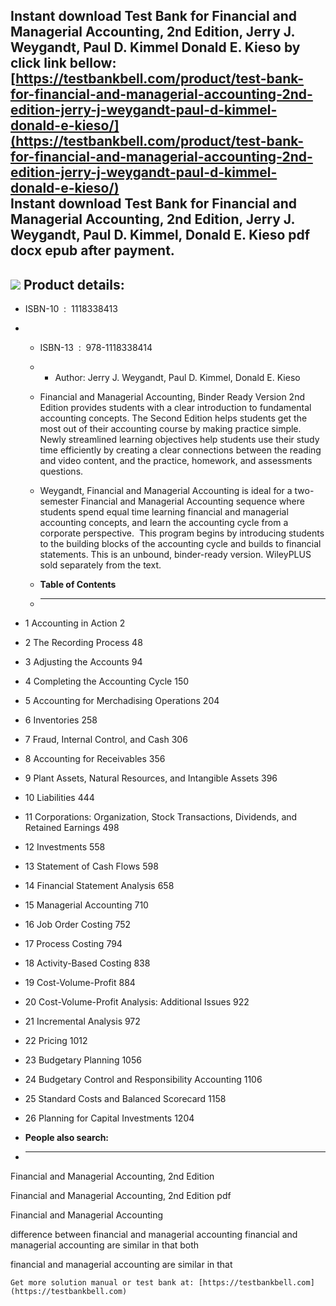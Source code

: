 Instant download **Test Bank for Financial and Managerial Accounting, 2nd Edition, Jerry J. Weygandt, Paul D. Kimmel Donald E. Kieso** by click link bellow:  
[https://testbankbell.com/product/test-bank-for-financial-and-managerial-accounting-2nd-edition-jerry-j-weygandt-paul-d-kimmel-donald-e-kieso/](https://testbankbell.com/product/test-bank-for-financial-and-managerial-accounting-2nd-edition-jerry-j-weygandt-paul-d-kimmel-donald-e-kieso/)  
**Instant download Test Bank for Financial and Managerial Accounting, 2nd Edition, Jerry J. Weygandt, Paul D. Kimmel, Donald E. Kieso pdf docx epub after payment.**
--------------------------------------------------------------------------------------------------------------------------------------------------------------------


![](https://testbankbell.com/wp-content/uploads/2023/05/1118334264_TestBank.jpg)
**Product details:**
--------------------


* ISBN-10 ‏ : ‎ 1118338413
* * ISBN-13 ‏ : ‎ 978-1118338414
  * * Author: Jerry J. Weygandt, Paul D. Kimmel, Donald E. Kieso
   
  * Financial and Managerial Accounting, Binder Ready Version 2nd Edition provides students with a clear introduction to fundamental accounting concepts. The Second Edition helps students get the most out of their accounting course by making practice simple. Newly streamlined learning objectives help students use their study time efficiently by creating a clear connections between the reading and video content, and the practice, homework, and assessments questions.
 
  * Weygandt, Financial and Managerial Accounting is ideal for a two-semester Financial and Managerial Accounting sequence where students spend equal time learning financial and managerial accounting concepts, and learn the accounting cycle from a corporate perspective.  This program begins by introducing students to the building blocks of the accounting cycle and builds to financial statements. This is an unbound, binder-ready version. WileyPLUS sold separately from the text.
  * **Table of Contents**
  * ---------------------
 
* 1 Accounting in Action 2
* 2 The Recording Process 48
* 3 Adjusting the Accounts 94
* 4 Completing the Accounting Cycle 150
* 5 Accounting for Merchadising Operations 204
* 6 Inventories 258
* 7 Fraud, Internal Control, and Cash 306
* 8 Accounting for Receivables 356
* 9 Plant Assets, Natural Resources, and Intangible Assets 396
* 10 Liabilities 444
* 11 Corporations: Organization, Stock Transactions, Dividends, and Retained Earnings 498
* 12 Investments 558
* 13 Statement of Cash Flows 598
* 14 Financial Statement Analysis 658
* 15 Managerial Accounting 710
* 16 Job Order Costing 752
* 17 Process Costing 794
* 18 Activity-Based Costing 838
* 19 Cost-Volume-Profit 884
* 20 Cost-Volume-Profit Analysis: Additional Issues 922
* 21 Incremental Analysis 972
* 22 Pricing 1012
* 23 Budgetary Planning 1056
* 24 Budgetary Control and Responsibility Accounting 1106
* 25 Standard Costs and Balanced Scorecard 1158
* 26 Planning for Capital Investments 1204
* **People also search:**
* -----------------------

Financial and Managerial Accounting, 2nd Edition

Financial and Managerial Accounting, 2nd Edition pdf

Financial and Managerial Accounting

difference between financial and managerial accounting
financial and managerial accounting are similar in that both

financial and managerial accounting are similar in that


    Get more solution manual or test bank at: [https://testbankbell.com](https://testbankbell.com)
